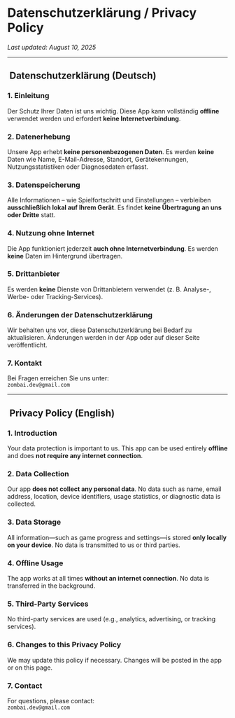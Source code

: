 # Datenschutzerklärung / Privacy Policy

_Last updated: August 10, 2025_

---

## ​​ Datenschutzerklärung (Deutsch)

### 1. Einleitung
Der Schutz Ihrer Daten ist uns wichtig. Diese App kann vollständig **offline** verwendet werden und erfordert **keine Internetverbindung**.

### 2. Datenerhebung
Unsere App erhebt **keine personenbezogenen Daten**. Es werden **keine** Daten wie Name, E-Mail-Adresse, Standort, Gerätekennungen, Nutzungsstatistiken oder Diagnosedaten erfasst.

### 3. Datenspeicherung
Alle Informationen – wie Spielfortschritt und Einstellungen – verbleiben **ausschließlich lokal auf Ihrem Gerät**. Es findet **keine Übertragung an uns oder Dritte** statt.

### 4. Nutzung ohne Internet
Die App funktioniert jederzeit **auch ohne Internetverbindung**. Es werden **keine** Daten im Hintergrund übertragen.

### 5. Drittanbieter
Es werden **keine** Dienste von Drittanbietern verwendet (z. B. Analyse-, Werbe- oder Tracking-Services).

### 6. Änderungen der Datenschutzerklärung
Wir behalten uns vor, diese Datenschutzerklärung bei Bedarf zu aktualisieren. Änderungen werden in der App oder auf dieser Seite veröffentlicht.

### 7. Kontakt
Bei Fragen erreichen Sie uns unter:  
`zombai.dev@gmail.com`

---

## ​​ Privacy Policy (English)

### 1. Introduction
Your data protection is important to us. This app can be used entirely **offline** and does **not require any internet connection**.

### 2. Data Collection
Our app **does not collect any personal data**. No data such as name, email address, location, device identifiers, usage statistics, or diagnostic data is collected.

### 3. Data Storage
All information—such as game progress and settings—is stored **only locally on your device**. No data is transmitted to us or third parties.

### 4. Offline Usage
The app works at all times **without an internet connection**. No data is transferred in the background.

### 5. Third-Party Services
No third-party services are used (e.g., analytics, advertising, or tracking services).

### 6. Changes to this Privacy Policy
We may update this policy if necessary. Changes will be posted in the app or on this page.

### 7. Contact
For questions, please contact:  
`zombai.dev@gmail.com`
